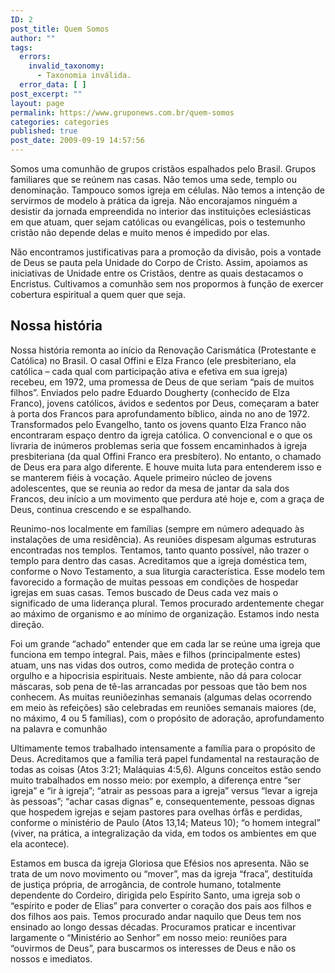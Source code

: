 ```yaml
---
ID: 2
post_title: Quem Somos
author: ""
tags:
  errors:
    invalid_taxonomy:
      - Taxonomia inválida.
  error_data: [ ]
post_excerpt: ""
layout: page
permalink: https://www.gruponews.com.br/quem-somos
categories: categories
published: true
post_date: 2009-09-19 14:57:56
---
```

Somos uma comunhão de grupos cristãos espalhados pelo Brasil. Grupos familiares que se reúnem nas casas. Não temos uma sede, templo ou denominação. Tampouco somos igreja em células. Não temos a intenção de servirmos de modelo à prática da igreja. Não encorajamos ninguém a desistir da jornada empreendida no interior das instituições eclesiásticas em que atuam, quer sejam católicas ou evangélicas, pois o testemunho cristão não depende delas e muito menos é impedido por elas.

Não encontramos justificativas para a promoção da divisão, pois a vontade de Deus se pauta pela Unidade do Corpo de Cristo. Assim, apoiamos as iniciativas de Unidade entre os Cristãos, dentre as quais destacamos o Encristus<i>. </i>Cultivamos a comunhão sem nos propormos à função de exercer cobertura espiritual a quem quer que seja.
<h2>Nossa história</h2>
Nossa história remonta ao início da Renovação Carismática (Protestante e Católica) no Brasil. O casal Offini e Elza Franco (ele presbiteriano, ela católica – cada qual com participação ativa e efetiva em sua igreja) recebeu, em 1972, uma promessa de Deus de que seriam “pais de muitos filhos”. Enviados pelo padre Eduardo Dougherty (conhecido de Elza Franco), jovens católicos, ávidos e sedentos por Deus, começaram a bater à porta dos Francos para aprofundamento bíblico, ainda no ano de 1972. Transformados pelo Evangelho, tanto os jovens quanto Elza Franco não encontraram espaço dentro da igreja católica. O convencional e o que os livraria de inúmeros problemas seria que fossem encaminhados à igreja presbiteriana (da qual Offini Franco era presbítero). No entanto, o chamado de Deus era para algo diferente. E houve muita luta para entenderem isso e se manterem fiéis à vocação. Aquele primeiro núcleo de jovens adolescentes, que se reunia ao redor da mesa de jantar da sala dos Francos, deu início a um movimento que perdura até hoje e, com a graça de Deus, continua crescendo e se espalhando.

Reunimo-nos localmente em famílias (sempre em número adequado às instalações de uma residência). As reuniões dispesam algumas estruturas encontradas nos templos. Tentamos, tanto quanto possível, não trazer o templo para dentro das casas. Acreditamos que a igreja doméstica tem, conforme o Novo Testamento, a sua liturgia característica. Esse modelo tem favorecido a formação de muitas pessoas em condições de hospedar igrejas em suas casas. Temos buscado de Deus cada vez mais o significado de uma liderança plural. Temos procurado ardentemente chegar ao máximo de organismo e ao mínimo de organização. Estamos indo nesta direção.

Foi um grande “achado” entender que em cada lar se reúne uma igreja que funciona em tempo integral. Pais, mães e filhos (principalmente estes) atuam, uns nas vidas dos outros, como medida de proteção contra o orgulho e a hipocrisia espirituais. Neste ambiente, não dá para colocar máscaras, sob pena de tê-las arrancadas por pessoas que tão bem nos conhecem. As muitas reuniõezinhas semanais (algumas delas ocorrendo em meio às refeições) são celebradas em reuniões semanais maiores (de, no máximo, 4 ou 5 famílias), com o propósito de adoração, aprofundamento na palavra e comunhão

Ultimamente temos trabalhado intensamente a família para o propósito de Deus. Acreditamos que a família terá papel fundamental na restauração de todas as coisas (Atos 3:21; Maláquias 4:5,6). Alguns conceitos estão sendo muito trabalhados em nosso meio: por exemplo, a diferença entre “ser igreja” e “ir à igreja”; “atrair as pessoas para a igreja” versus “levar a igreja às pessoas”; “achar casas dignas” e, consequentemente, pessoas dignas que hospedem igrejas e sejam pastores para ovelhas órfãs e perdidas, conforme o ministério de Paulo (Atos 13,14; Mateus 10); “o homem integral” (viver, na prática, a integralização da vida, em todos os ambientes em que ela acontece).

Estamos em busca da igreja Gloriosa que Efésios nos apresenta. Não se trata de um novo movimento ou “mover”, mas da igreja “fraca”, destituída de justiça própria, de arrogância, de controle humano, totalmente dependente do Cordeiro, dirigida pelo Espírito Santo, uma igreja sob o “espírito e poder de Elias” para converter o coração dos pais aos filhos e dos filhos aos pais. Temos procurado andar naquilo que Deus tem nos ensinado ao longo dessas décadas. Procuramos praticar e incentivar largamente o “Ministério ao Senhor” em nosso meio: reuniões para “ouvirmos de Deus”, para buscarmos os interesses de Deus e não os nossos e imediatos.